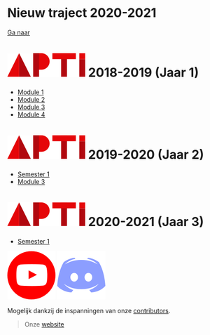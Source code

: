 # Nieuw traject 2020-2021
[Ga naar](https://github.com/AP-TI/APIT1)

# ![](assets/apti.svg) 2018-2019 (Jaar 1)

- [Module 1](jaren\uitdovend_j1\Uitdovend_Jaar1_Module1.md)
- [Module 2](jaren\uitdovend_j1\Uitdovend_Jaar1_Module2.md)
- [Module 3](jaren\uitdovend_j1\Uitdovend_Jaar1_Module3.md)
- [Module 4](jaren\uitdovend_j1\Uitdovend_Jaar1_Module4.md)

# ![](assets/apti.svg) 2019-2020 (Jaar 2)

- [Semester 1](jaren\uitdovend_j2\Uitdovend_Jaar2_Semester1.md)
- [Module 3](jaren\uitdovend_j2\Uitdovend_Jaar2_Module3.md)

# ![](assets/apti.svg) 2020-2021 (Jaar 3)

- [Semester 1](jaren\uitdovend_j3\Uitdovend_Jaar3_Semester1.md)

 [![](assets/youtube.svg)](https://www.youtube.com/channel/UCcZPpgyhpB-o1Q5fXxbN5_w)
 [![](assets/discord.svg)](https://apti.be/discord)

Mogelijk dankzij de inspanningen van onze [contributors](https://github.com/AP-TI-2018-2019/AP_2018-2019/graphs/contributors).

> Onze [website](https://apti.be/)
